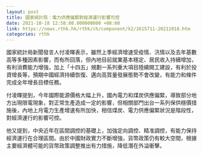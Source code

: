 ```yaml
---
layout: post
title: 國家統計局：電力供應偏緊對經濟運行影響可控
date: 2021-10-18 12:58:08.000000000 +08:00
link: https://news.rthk.hk/rthk/ch/component/k2/1615711-20211018.htm
categories: rthk
---
```


國家統計局新聞發言人付凌暉表示，雖然上季經濟增速受疫情、汛情以及去年基數高等多種因素影響，而有所回落，但內地目前就業基本穩定、居民收入持續增加，有利消費能力增強，加上「十四五」規劃一系列重大項目陸續開工建設，有利於投資增長等，預期中國經濟持續恢復、邁向高質量發展態勢不會改變，有能力和條件完成全年增長目標任務。

付凌暉提到，今年國際能源價格大幅上升，國內電力和煤炭供應偏緊，導致部分地方出現限電現象，對正常生產造成一定的影響，但相關部門出台一系列保供穩價措施後，內地上月電力生產增速有所加快，相信煤炭、電力供應偏緊狀況是階段性，對經濟運行的影響可控。

他又提到，中央近年在區間調控的基礎上，加強定向調控、精准調控，有能力保持經濟運行在合理區間。由於中國財政實力不斷增強，貨幣政策仍有較大空間，根據主要經濟體可能的貨幣政策調整推出有力措施，降低潛在外溢衝擊。
